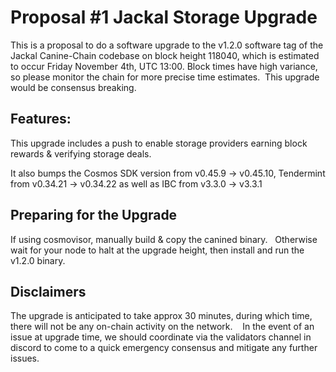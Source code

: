 # Proposal #1  Jackal Storage Upgrade

This is a proposal to do a software upgrade to the v1.2.0 software tag of the Jackal Canine-Chain codebase on block height 118040, which is estimated to occur Friday November 4th, UTC 13:00. Block times have high variance, so please monitor the chain for more precise time estimates.  This upgrade would be consensus breaking.

## Features:
This upgrade includes a push to enable storage providers earning block rewards & verifying storage deals.

It also bumps the Cosmos SDK version from v0.45.9 -> v0.45.10, Tendermint from v0.34.21 -> v0.34.22 as well as  IBC from v3.3.0 -> v3.3.1

## Preparing for the Upgrade
If using cosmovisor, manually build & copy the canined binary.
 
Otherwise wait for your node to halt at the upgrade height, then install and run the v1.2.0 binary. 

## Disclaimers

The upgrade is anticipated to take approx 30 minutes, during which time, there will not be any on-chain activity on the network. 
 
In the event of an issue at upgrade time, we should coordinate via the validators channel in discord to come to a quick emergency consensus and mitigate any further issues.